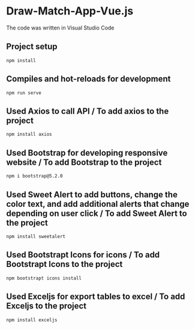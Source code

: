 # Draw-Match-App-Vue.js
The code was written in Visual Studio Code

## Project setup
```
npm install
```

## Compiles and hot-reloads for development
```
npm run serve
```
## Used Axios to call API / To add axios to the project
```
npm install axios
```
## Used Bootstrap for developing responsive website / To add Bootstrap to the project
```
npm i bootstrap@5.2.0
```
## Used Sweet Alert to add buttons, change the color text, and add additional alerts that change depending on user click / To add Sweet Alert to the project
```
npm install sweetalert
```
## Used Bootstrapt Icons for icons / To add Bootstrapt Icons to the project
```
npm bootstrapt icons install 
```
## Used Exceljs for export tables to excel / To add Exceljs to the project
```
npm install exceljs
```

